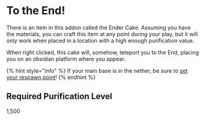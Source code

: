 # To the End!

There is an item in this addon called the Ender Cake. Assuming you have the materials, you can craft this item at any point during your play, but it will only work when placed in a location with a high enough purification value.

When right clicked, this cake will, somehow, teleport you to the End, placing you on an obsidian platform where you appear.

{% hint style="info" %}
If your main base is in the nether, be sure to [set your respawn point](sleeping-in-the-nether.md)!
{% endhint %}

## Required Purification Level

1,500

